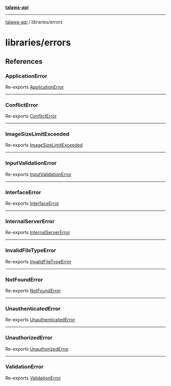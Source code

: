 [**talawa-api**](../../README.md)

***

[talawa-api](../../modules.md) / libraries/errors

# libraries/errors

## References

### ApplicationError

Re-exports [ApplicationError](applicationError/classes/ApplicationError.md)

***

### ConflictError

Re-exports [ConflictError](conflictError/classes/ConflictError.md)

***

### ImageSizeLimitExceeded

Re-exports [ImageSizeLimitExceeded](ImageSizeLimitExceeded/classes/ImageSizeLimitExceeded.md)

***

### InputValidationError

Re-exports [InputValidationError](inputValidationError/classes/InputValidationError.md)

***

### InterfaceError

Re-exports [InterfaceError](applicationError/interfaces/InterfaceError.md)

***

### InternalServerError

Re-exports [InternalServerError](internalServerError/classes/InternalServerError.md)

***

### InvalidFileTypeError

Re-exports [InvalidFileTypeError](invalidFileTypeError/classes/InvalidFileTypeError.md)

***

### NotFoundError

Re-exports [NotFoundError](notFoundError/classes/NotFoundError.md)

***

### UnauthenticatedError

Re-exports [UnauthenticatedError](unauthenticatedError/classes/UnauthenticatedError.md)

***

### UnauthorizedError

Re-exports [UnauthorizedError](unauthorizedError/classes/UnauthorizedError.md)

***

### ValidationError

Re-exports [ValidationError](validationError/classes/ValidationError.md)
